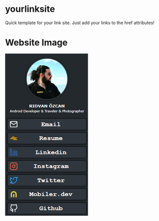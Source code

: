 # yourlinksite
Quick template for your link site. Just add your links to the href attributes!

# Website Image

![alt text](https://raw.githubusercontent.com/ridvanozcan/yourlinksite/main/websiteimage.png?token=AFQOQ4G2HYL2URUWI43GR6DBY3UKQ)
